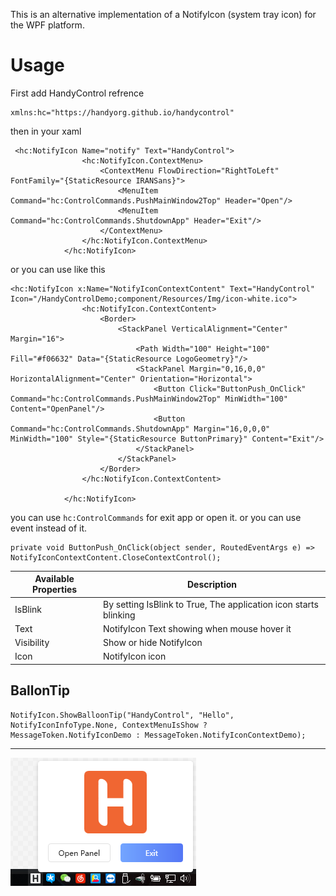 This is an alternative implementation of a NotifyIcon (system tray icon) for the WPF platform.

# Usage
First add HandyControl refrence
```
xmlns:hc="https://handyorg.github.io/handycontrol"
```
then in your xaml
```
 <hc:NotifyIcon Name="notify" Text="HandyControl">
                <hc:NotifyIcon.ContextMenu>
                    <ContextMenu FlowDirection="RightToLeft" FontFamily="{StaticResource IRANSans}">
                        <MenuItem Command="hc:ControlCommands.PushMainWindow2Top" Header="Open"/>
                        <MenuItem Command="hc:ControlCommands.ShutdownApp" Header="Exit"/>
                    </ContextMenu>
                </hc:NotifyIcon.ContextMenu>
            </hc:NotifyIcon>
```
or you can use like this
```
<hc:NotifyIcon x:Name="NotifyIconContextContent" Text="HandyControl" Icon="/HandyControlDemo;component/Resources/Img/icon-white.ico">
                <hc:NotifyIcon.ContextContent>
                    <Border>
                        <StackPanel VerticalAlignment="Center" Margin="16">
                            <Path Width="100" Height="100" Fill="#f06632" Data="{StaticResource LogoGeometry}"/>
                            <StackPanel Margin="0,16,0,0" HorizontalAlignment="Center" Orientation="Horizontal">
                                <Button Click="ButtonPush_OnClick" Command="hc:ControlCommands.PushMainWindow2Top" MinWidth="100" Content="OpenPanel"/>
                                <Button Command="hc:ControlCommands.ShutdownApp" Margin="16,0,0,0" MinWidth="100" Style="{StaticResource ButtonPrimary}" Content="Exit"/>
                            </StackPanel>
                        </StackPanel>
                    </Border>
                </hc:NotifyIcon.ContextContent>
                
            </hc:NotifyIcon>
```
you can use ```hc:ControlCommands``` for exit app or open it. or you can use event instead of it.
```
private void ButtonPush_OnClick(object sender, RoutedEventArgs e) => NotifyIconContextContent.CloseContextControl();
```
| **Available Properti**es | **Description**                                              |
| ------------------------ | ------------------------------------------------------------ |
| IsBlink | By setting IsBlink to True, The application icon starts blinking |
| Text | NotifyIcon Text showing when mouse hover it |
| Visibility | Show or hide NotifyIcon |
| Icon | NotifyIcon icon |

## BallonTip
```
NotifyIcon.ShowBalloonTip("HandyControl", "Hello", NotifyIconInfoType.None, ContextMenuIsShow ? MessageToken.NotifyIconDemo : MessageToken.NotifyIconContextDemo);

```
***

![](https://github.com/HandyOrg/HandyOrgResource/blob/master/HandyControl/Resources/NotifyIcon.png)